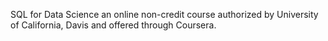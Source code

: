 SQL for Data Science
an online non-credit course authorized by University of California, Davis and offered through Coursera.
